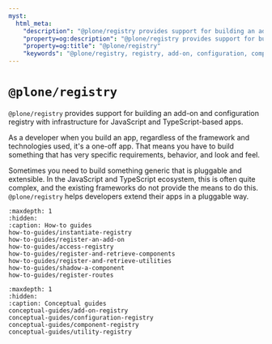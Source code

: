 ```yaml
---
myst:
  html_meta:
    "description": "@plone/registry provides support for building an add-on and configuration registry with infrastructure for JavaScript and TypeScript-based apps."
    "property=og:description": "@plone/registry provides support for building an add-on and configuration registry with infrastructure for JavaScript and TypeScript-based apps."
    "property=og:title": "@plone/registry"
    "keywords": "@plone/registry, registry, add-on, configuration, component, routes, React Router, utility, JavaScript, TypeScript, app"
---
```


# `@plone/registry`

`@plone/registry` provides support for building an add-on and configuration registry with infrastructure for JavaScript and TypeScript-based apps.

As a developer when you build an app, regardless of the framework and technologies used, it's a one-off app.
That means you have to build something that has very specific requirements, behavior, and look and feel.

Sometimes you need to build something generic that is pluggable and extensible.
In the JavaScript and TypeScript ecosystem, this is often quite complex, and the existing frameworks do not provide the means to do this.
`@plone/registry` helps developers extend their apps in a pluggable way.


```{toctree}
:maxdepth: 1
:hidden:
:caption: How-to guides
how-to-guides/instantiate-registry
how-to-guides/register-an-add-on
how-to-guides/access-registry
how-to-guides/register-and-retrieve-components
how-to-guides/register-and-retrieve-utilities
how-to-guides/shadow-a-component
how-to-guides/register-routes
```


```{toctree}
:maxdepth: 1
:hidden:
:caption: Conceptual guides
conceptual-guides/add-on-registry
conceptual-guides/configuration-registry
conceptual-guides/component-registry
conceptual-guides/utility-registry
```
